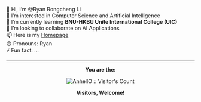 👋 Hi, I’m @Ryan Rongcheng Li  
👀 I’m interested in Computer Science and Artificial Intelligence  
🌱 I’m currently learning **BNU-HKBU Unite International College (UIC)**  
💞️ I’m looking to collaborate on AI Applications  
📫 Here is my [Homepage](http://ryanhomepage.voin.ink/)  
😄 Pronouns: Ryan  
⚡ Fun fact: ...

<!---
<p align="center"><img src="https://profile-counter.glitch.me/{Ryan}/count.svg" alt="AnhellO :: Visitor's Count" /></p>
--->

---

<p align="center">
  <strong>You are the: </strong>
</p>


<p align="center"><img src="https://profile-counter.glitch.me/{Ryan}/count.svg" alt="AnhellO :: Visitor's Count" /></p>

<p align="center">
  <strong>Visitors, Welcome!</strong>
</p>
